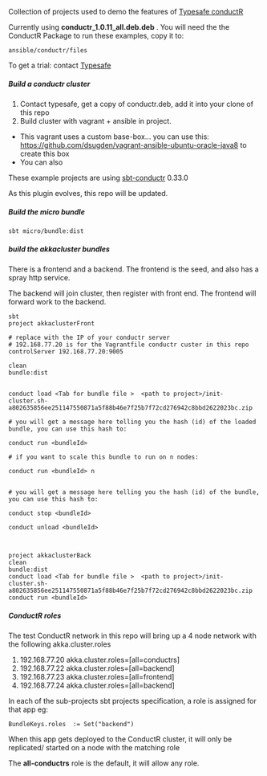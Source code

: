 Collection of projects used to demo the features of [Typesafe conductR](http://typesafe.com/products/conductr)


Currently using  **conductr_1.0.11_all.deb.deb** . You will need the the ConductR Package to run these examples, copy it to:

    ansible/conductr/files

To get a trial: contact [Typesafe](http://typesafe.com/company/contact)


##### Build a conductr cluster 

1. Contact typesafe, get a copy of conductr.deb, add it into your clone of this repo
2. Build cluster with vagrant + ansible in project.  
  * This vagrant uses a custom base-box... you can use this: https://github.com/dsugden/vagrant-ansible-ubuntu-oracle-java8 to create this box
  * You can also


These example projects are using [sbt-conductr](https://github.com/sbt/sbt-typesafe-conductr) 0.33.0

As this plugin evolves, this repo will be updated.


##### Build the **micro** bundle


    sbt micro/bundle:dist
    


##### build the akkacluster bundles

There is a frontend and a backend. The frontend is the seed, and also has a spray http service.

The backend will join cluster, then register with front end. The frontend will forward work to the backend.


    sbt
    project akkaclusterFront
    
    # replace with the IP of your conductr server
    # 192.168.77.20 is for the Vagrantfile conductr custer in this repo
    controlServer 192.168.77.20:9005
    
    clean
    bundle:dist
    
     
    conduct load <Tab for bundle file >  <path to project>/init-cluster.sh-a802635856ee251147550871a5f88b46e7f25b7f72cd276942c8bbd2622023bc.zip
    
    # you will get a message here telling you the hash (id) of the loaded bundle, you can use this hash to:
    
    conduct run <bundleId>
    
    # if you want to scale this bundle to run on n nodes:
    
    conduct run <bundleId> n
    
    
    # you will get a message here telling you the hash (id) of the bundle, you can use this hash to:
    
    conduct stop <bundleId>
    
    conduct unload <bundleId>

    
    
    project akkaclusterBack
    clean
    bundle:dist
    conduct load <Tab for bundle file >  <path to project>/init-cluster.sh-a802635856ee251147550871a5f88b46e7f25b7f72cd276942c8bbd2622023bc.zip
    conduct run <bundleId>
    
    
##### ConductR roles

The test ConductR network in this repo will bring up a 4 node network with the following akka.cluster.roles

1. 192.168.77.20  akka.cluster.roles=[all=conductrs] 
2. 192.168.77.22  akka.cluster.roles=[all=backend]
3. 192.168.77.23  akka.cluster.roles=[all=frontend]
4. 192.168.77.24  akka.cluster.roles=[all=backend]
    
    
In each of the sub-projects sbt projects specification, a role is assigned for that app eg:


    BundleKeys.roles  := Set("backend")
    
    
When this app gets deployed to the ConductR cluster, it will only be replicated/ started on a node with the matching role
    

The **all-conductrs** role is the default, it will allow any role. 
    
    


    
    
    

